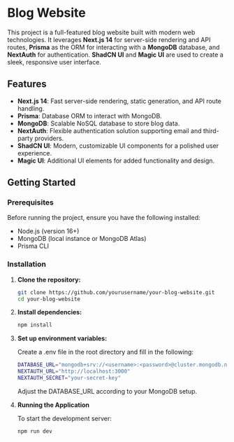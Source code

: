 # Blog Website

This project is a full-featured blog website built with modern web technologies. It leverages **Next.js 14** for server-side rendering and API routes, **Prisma** as the ORM for interacting with a **MongoDB** database, and **NextAuth** for authentication. **ShadCN UI** and **Magic UI** are used to create a sleek, responsive user interface.

## Features

- **Next.js 14**: Fast server-side rendering, static generation, and API route handling.
- **Prisma**: Database ORM to interact with MongoDB.
- **MongoDB**: Scalable NoSQL database to store blog data.
- **NextAuth**: Flexible authentication solution supporting email and third-party providers.
- **ShadCN UI**: Modern, customizable UI components for a polished user experience.
- **Magic UI**: Additional UI elements for added functionality and design.

## Getting Started

### Prerequisites

Before running the project, ensure you have the following installed:

- Node.js (version 16+)
- MongoDB (local instance or MongoDB Atlas)
- Prisma CLI

### Installation

1. **Clone the repository:**

   ```bash
   git clone https://github.com/yourusername/your-blog-website.git
   cd your-blog-website

   ```

2. **Install dependencies:**

    ```bash
    npm install

    ```

3. **Set up environment variables:**

    Create a .env file in the root directory and fill in the following:

    ```bash
    DATABASE_URL="mongodb+srv://<username>:<password>@cluster.mongodb.net/mydb"
    NEXTAUTH_URL="http://localhost:3000"
    NEXTAUTH_SECRET="your-secret-key"

    ```

    Adjust the DATABASE_URL according to your MongoDB setup.

4. **Running the Application**

    To start the development server:

    ```bash
    npm run dev

    ```